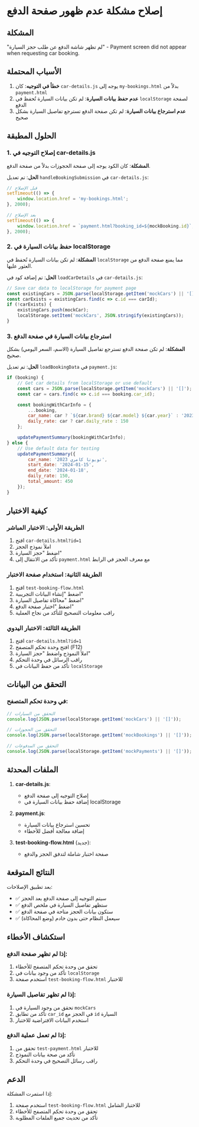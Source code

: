 # إصلاح مشكلة عدم ظهور صفحة الدفع

## المشكلة
"لم تظهر شاشة الدفع عن طلب حجز السيارة" - Payment screen did not appear when requesting car booking.

## الأسباب المحتملة
1. **خطأ في التوجيه**: كان `car-details.js` يوجه إلى `my-bookings.html` بدلاً من `payment.html`
2. **عدم حفظ بيانات السيارة**: لم تكن بيانات السيارة تُحفظ في `localStorage` لصفحة الدفع
3. **عدم استرجاع بيانات السيارة**: لم تكن صفحة الدفع تسترجع تفاصيل السيارة بشكل صحيح

## الحلول المطبقة

### 1. إصلاح التوجيه في car-details.js

**المشكلة**: كان الكود يوجه إلى صفحة الحجوزات بدلاً من صفحة الدفع.

**الحل**: تم تعديل `handleBookingSubmission` في `car-details.js`:

```javascript
// قبل الإصلاح
setTimeout(() => {
    window.location.href = 'my-bookings.html';
}, 2000);

// بعد الإصلاح
setTimeout(() => {
    window.location.href = `payment.html?booking_id=${mockBooking.id}`;
}, 2000);
```

### 2. حفظ بيانات السيارة في localStorage

**المشكلة**: لم تكن بيانات السيارة تُحفظ في `localStorage` مما يمنع صفحة الدفع من العثور عليها.

**الحل**: تم إضافة كود في `loadCarDetails` في `car-details.js`:

```javascript
// Save car data to localStorage for payment page
const existingCars = JSON.parse(localStorage.getItem('mockCars') || '[]');
const carExists = existingCars.find(c => c.id === carId);
if (!carExists) {
    existingCars.push(mockCar);
    localStorage.setItem('mockCars', JSON.stringify(existingCars));
}
```

### 3. استرجاع بيانات السيارة في صفحة الدفع

**المشكلة**: لم تكن صفحة الدفع تسترجع تفاصيل السيارة (الاسم، السعر اليومي) بشكل صحيح.

**الحل**: تم تعديل `loadBookingData` في `payment.js`:

```javascript
if (booking) {
    // Get car details from localStorage or use default
    const cars = JSON.parse(localStorage.getItem('mockCars') || '[]');
    const car = cars.find(c => c.id === booking.car_id);

    const bookingWithCarInfo = {
        ...booking,
        car_name: car ? `${car.brand} ${car.model} ${car.year}` : 'تويوتا كامري 2023',
        daily_rate: car ? car.daily_rate : 150
    };

    updatePaymentSummary(bookingWithCarInfo);
} else {
    // Use default data for testing
    updatePaymentSummary({
        car_name: 'تويوتا كامري 2023',
        start_date: '2024-01-15',
        end_date: '2024-01-18',
        daily_rate: 150,
        total_amount: 450
    });
}
```

## كيفية الاختبار

### الطريقة الأولى: الاختبار المباشر
1. افتح `car-details.html?id=1`
2. املأ نموذج الحجز
3. اضغط "حجز السيارة"
4. تأكد من الانتقال إلى `payment.html` مع معرف الحجز في الرابط

### الطريقة الثانية: استخدام صفحة الاختبار
1. افتح `test-booking-flow.html`
2. اضغط "إنشاء البيانات التجريبية"
3. اضغط "محاكاة تفاصيل السيارة"
4. اضغط "اختبار صفحة الدفع"
5. راقب معلومات التصحيح للتأكد من نجاح العملية

### الطريقة الثالثة: الاختبار اليدوي
1. افتح `car-details.html?id=1`
2. افتح وحدة تحكم المتصفح (F12)
3. املأ النموذج واضغط "حجز السيارة"
4. راقب الرسائل في وحدة التحكم
5. تأكد من حفظ البيانات في `localStorage`

## التحقق من البيانات

### في وحدة تحكم المتصفح:
```javascript
// التحقق من السيارات
console.log(JSON.parse(localStorage.getItem('mockCars') || '[]'));

// التحقق من الحجوزات
console.log(JSON.parse(localStorage.getItem('mockBookings') || '[]'));

// التحقق من المدفوعات
console.log(JSON.parse(localStorage.getItem('mockPayments') || '[]'));
```

## الملفات المحدثة

1. **car-details.js**:
   - إصلاح التوجيه إلى صفحة الدفع
   - إضافة حفظ بيانات السيارة في localStorage

2. **payment.js**:
   - تحسين استرجاع بيانات السيارة
   - إضافة معالجة أفضل للأخطاء

3. **test-booking-flow.html** (جديد):
   - صفحة اختبار شاملة لتدفق الحجز والدفع

## النتائج المتوقعة

بعد تطبيق الإصلاحات:
- ✅ سيتم التوجيه إلى صفحة الدفع بعد الحجز
- ✅ ستظهر تفاصيل السيارة في ملخص الدفع
- ✅ ستكون بيانات الحجز متاحة في صفحة الدفع
- ✅ سيعمل النظام حتى بدون خادم (وضع المحاكاة)

## استكشاف الأخطاء

### إذا لم تظهر صفحة الدفع:
1. تحقق من وحدة تحكم المتصفح للأخطاء
2. تأكد من وجود بيانات في `localStorage`
3. استخدم صفحة `test-booking-flow.html` للاختبار

### إذا لم تظهر تفاصيل السيارة:
1. تحقق من وجود السيارة في `mockCars`
2. تأكد من تطابق `car_id` في الحجز مع `id` السيارة
3. استخدم البيانات الافتراضية للاختبار

### إذا لم تعمل عملية الدفع:
1. تحقق من `test-payment.html` للاختبار
2. تأكد من صحة بيانات النموذج
3. راقب رسائل التصحيح في وحدة التحكم

## الدعم

إذا استمرت المشكلة:
1. استخدم صفحة `test-booking-flow.html` للاختبار الشامل
2. تحقق من وحدة تحكم المتصفح للأخطاء
3. تأكد من تحديث جميع الملفات المطلوبة
